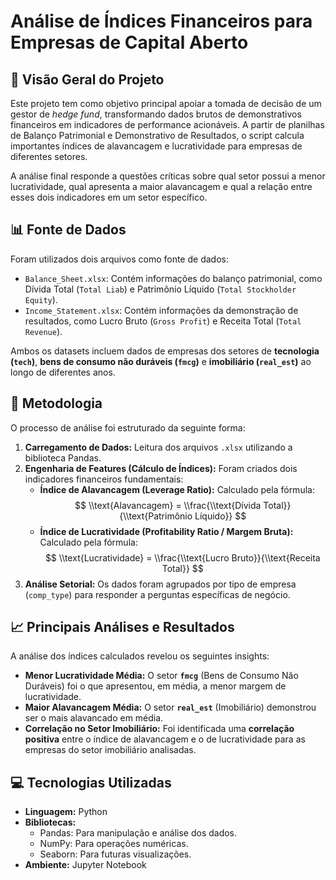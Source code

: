 # Análise de Índices Financeiros para Empresas de Capital Aberto

## 📝 Visão Geral do Projeto

Este projeto tem como objetivo principal apoiar a tomada de decisão de um gestor de *hedge fund*, transformando dados brutos de demonstrativos financeiros em indicadores de performance acionáveis. A partir de planilhas de Balanço Patrimonial e Demonstrativo de Resultados, o script calcula importantes índices de alavancagem e lucratividade para empresas de diferentes setores.

A análise final responde a questões críticas sobre qual setor possui a menor lucratividade, qual apresenta a maior alavancagem e qual a relação entre esses dois indicadores em um setor específico.

## 📊 Fonte de Dados

Foram utilizados dois arquivos como fonte de dados:
-   `Balance_Sheet.xlsx`: Contém informações do balanço patrimonial, como Dívida Total (`Total Liab`) e Patrimônio Líquido (`Total Stockholder Equity`).
-   `Income_Statement.xlsx`: Contém informações da demonstração de resultados, como Lucro Bruto (`Gross Profit`) e Receita Total (`Total Revenue`).

Ambos os datasets incluem dados de empresas dos setores de **tecnologia (`tech`)**, **bens de consumo não duráveis (`fmcg`)** e **imobiliário (`real_est`)** ao longo de diferentes anos.

## 🚀 Metodologia

O processo de análise foi estruturado da seguinte forma:

1.  **Carregamento de Dados:** Leitura dos arquivos `.xlsx` utilizando a biblioteca Pandas.
2.  **Engenharia de Features (Cálculo de Índices):** Foram criados dois indicadores financeiros fundamentais:
    -   **Índice de Alavancagem (Leverage Ratio):** Calculado pela fórmula:
        $$
        \\text{Alavancagem} = \\frac{\\text{Dívida Total}}{\\text{Patrimônio Líquido}}
        $$
    -   **Índice de Lucratividade (Profitability Ratio / Margem Bruta):** Calculado pela fórmula:
        $$
        \\text{Lucratividade} = \\frac{\\text{Lucro Bruto}}{\\text{Receita Total}}
        $$
3.  **Análise Setorial:** Os dados foram agrupados por tipo de empresa (`comp_type`) para responder a perguntas específicas de negócio.

## 📈 Principais Análises e Resultados

A análise dos índices calculados revelou os seguintes insights:

-   **Menor Lucratividade Média:** O setor **`fmcg`** (Bens de Consumo Não Duráveis) foi o que apresentou, em média, a menor margem de lucratividade.
-   **Maior Alavancagem Média:** O setor **`real_est`** (Imobiliário) demonstrou ser o mais alavancado em média.
-   **Correlação no Setor Imobiliário:** Foi identificada uma **correlação positiva** entre o índice de alavancagem e o de lucratividade para as empresas do setor imobiliário analisadas.

## 💻 Tecnologias Utilizadas

-   **Linguagem:** Python
-   **Bibliotecas:**
    -   Pandas: Para manipulação e análise dos dados.
    -   NumPy: Para operações numéricas.
    -   Seaborn: Para futuras visualizações.
-   **Ambiente:** Jupyter Notebook
